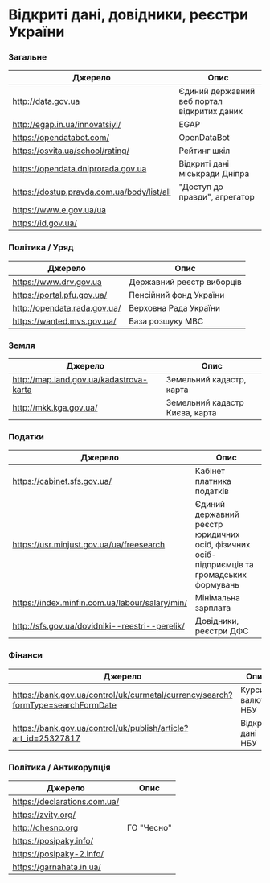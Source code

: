 # Відкриті дані, довідники, реєстри України

### Загальне

| Джерело | Опис |
|---------------------------|------------------------------------|
| http://data.gov.ua | Єдиний державний веб портал відкритих даних
| http://egap.in.ua/innovatsiyi/ | EGAP |
| https://opendatabot.com/ | OpenDataBot |
| https://osvita.ua/school/rating/ | Рейтинг шкіл |
| https://opendata.dniprorada.gov.ua | Відкриті дані міськради Дніпра |
| https://dostup.pravda.com.ua/body/list/all | "Доступ до правди", агрегатор |
| https://www.e.gov.ua/ua ||
| https://id.gov.ua/ ||

### Політика / Уряд

| Джерело | Опис |
|----|--------|
| https://www.drv.gov.ua | Державний реєстр виборців |
| https://portal.pfu.gov.ua/ | Пенсійний фонд України |
| http://opendata.rada.gov.ua/ | Верховна Рада України |
| https://wanted.mvs.gov.ua/ | База розшуку МВС |

### Земля

| Джерело | Опис |
|----|--------|
| http://map.land.gov.ua/kadastrova-karta | Земельний кадастр, карта |
| http://mkk.kga.gov.ua/ | Земельний кадастр Києва, карта |

### Податки

| Джерело | Опис |
|----|--------|
| https://cabinet.sfs.gov.ua/ | Кабінет платника податків |
| https://usr.minjust.gov.ua/ua/freesearch | Єдиний державний реєстр юридичних осіб, фізичних осіб-підприємців та громадських формувань |
| https://index.minfin.com.ua/labour/salary/min/ | Мінімальна зарплата |
| http://sfs.gov.ua/dovidniki--reestri--perelik/ | Довідники, реєстри ДФС |

### Фінанси

| Джерело | Опис |
|----|--------|
| https://bank.gov.ua/control/uk/curmetal/currency/search?formType=searchFormDate | Курси валют НБУ |
| https://bank.gov.ua/control/uk/publish/article?art_id=25327817 | Відкриті дані НБУ |

### Політика / Антикорупція

| Джерело | Опис |
|----|--------|
| https://declarations.com.ua/ | |
| https://zvity.org/ | |
| http://chesno.org | ГО "Чесно" | 
| https://posipaky.info/ | |
| https://posipaky-2.info/ | |
| https://garnahata.in.ua/ | |
